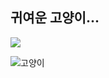 ## 귀여운 고양이... 

 <img src="https://capsule-render.vercel.app/api?type=waving&color=auto&height=200&section=header&text=Nara's%20Github&fontSize=90" /> 

![고양이](https://user-images.githubusercontent.com/126214676/221125308-784f6850-0920-47cc-9f53-6716e52aa116.jpg)



